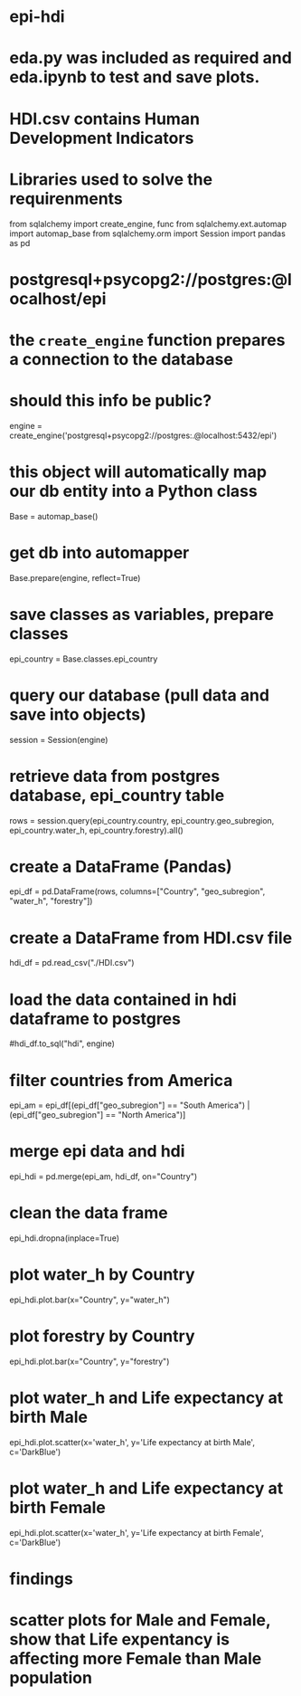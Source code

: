 # epi-hdi

# eda.py was included as required and eda.ipynb to test and save plots.
# HDI.csv contains Human Development Indicators

# Libraries used to solve the requirenments

from sqlalchemy import create_engine, func
from sqlalchemy.ext.automap import automap_base
from sqlalchemy.orm import Session
import pandas as pd



# postgresql+psycopg2://postgres:@localhost/epi

# the `create_engine` function prepares a connection to the database
# should this info be public? 
engine = create_engine('postgresql+psycopg2://postgres:<password>.@localhost:5432/epi')

# this object will automatically map our db entity into a Python class
Base = automap_base()

# get db into automapper
Base.prepare(engine, reflect=True)

# save classes as variables, prepare classes
epi_country = Base.classes.epi_country

# query our database (pull data and save into objects)
session = Session(engine)

# retrieve data from postgres database, epi_country table
rows = session.query(epi_country.country, epi_country.geo_subregion, epi_country.water_h, epi_country.forestry).all()

# create a DataFrame (Pandas)
epi_df = pd.DataFrame(rows, columns=["Country", "geo_subregion", "water_h", "forestry"])

# create a DataFrame from HDI.csv file
hdi_df = pd.read_csv("./HDI.csv")

# load the data contained in hdi dataframe to postgres
#hdi_df.to_sql("hdi", engine)

# filter countries from America
epi_am = epi_df[(epi_df["geo_subregion"] == "South America") | (epi_df["geo_subregion"] == "North America")]

# merge epi data and hdi
epi_hdi = pd.merge(epi_am, hdi_df, on="Country")

# clean the data frame
epi_hdi.dropna(inplace=True)

# plot water_h by Country
epi_hdi.plot.bar(x="Country", y="water_h")

# plot forestry by Country
epi_hdi.plot.bar(x="Country", y="forestry")

# plot water_h and Life expectancy at birth Male
epi_hdi.plot.scatter(x='water_h', y='Life expectancy at birth Male', c='DarkBlue')

# plot water_h and Life expectancy at birth Female
epi_hdi.plot.scatter(x='water_h', y='Life expectancy at birth Female', c='DarkBlue')

# findings
# scatter plots for Male and Female, show that Life expentancy is affecting more Female than Male population

